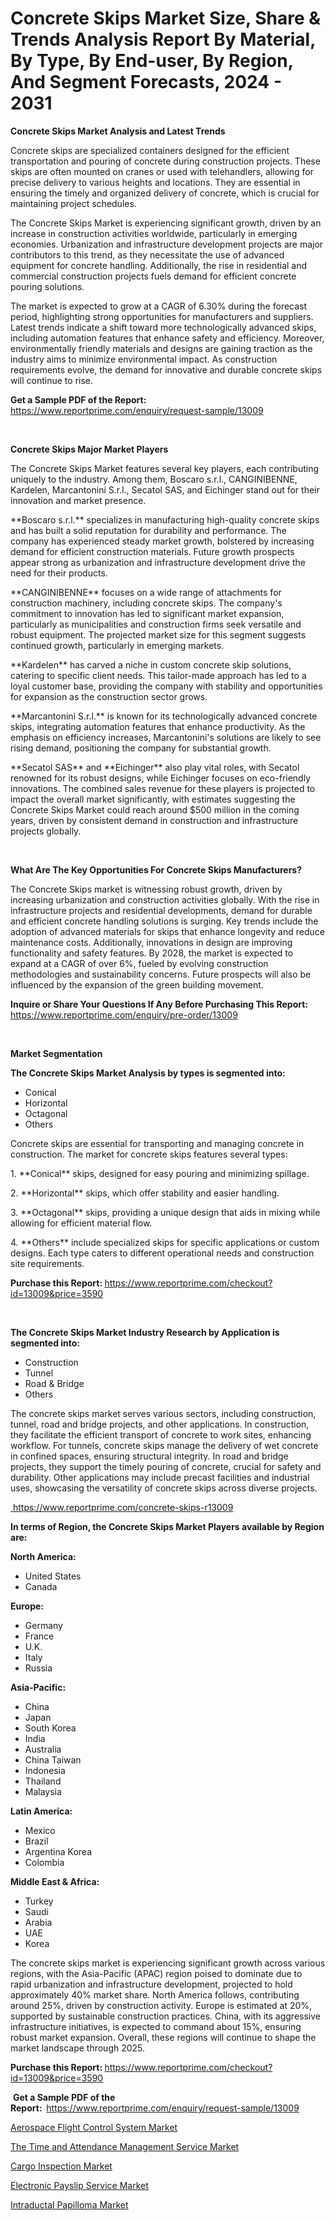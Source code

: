 <p><h1>Concrete Skips Market Size, Share & Trends Analysis Report By Material, By Type, By End-user, By Region, And Segment Forecasts, 2024 - 2031</h1></p><p><strong>Concrete Skips Market Analysis and Latest Trends</strong></p>
<p><p>Concrete skips are specialized containers designed for the efficient transportation and pouring of concrete during construction projects. These skips are often mounted on cranes or used with telehandlers, allowing for precise delivery to various heights and locations. They are essential in ensuring the timely and organized delivery of concrete, which is crucial for maintaining project schedules.</p><p>The Concrete Skips Market is experiencing significant growth, driven by an increase in construction activities worldwide, particularly in emerging economies. Urbanization and infrastructure development projects are major contributors to this trend, as they necessitate the use of advanced equipment for concrete handling. Additionally, the rise in residential and commercial construction projects fuels demand for efficient concrete pouring solutions.</p><p>The market is expected to grow at a CAGR of 6.30% during the forecast period, highlighting strong opportunities for manufacturers and suppliers. Latest trends indicate a shift toward more technologically advanced skips, including automation features that enhance safety and efficiency. Moreover, environmentally friendly materials and designs are gaining traction as the industry aims to minimize environmental impact. As construction requirements evolve, the demand for innovative and durable concrete skips will continue to rise.</p></p>
<p><strong>Get a Sample PDF of the Report:&nbsp;</strong> <a href="https://www.reportprime.com/enquiry/request-sample/13009?utm_campaign=112&utm_medium=2&utm_source=Github&utm_content=ia&utm_term=25112024&utm_id=concrete-skips">https://www.reportprime.com/enquiry/request-sample/13009</a></p>
<p>&nbsp;</p>
<p><strong>Concrete Skips Major Market Players</strong></p>
<p><p>The Concrete Skips Market features several key players, each contributing uniquely to the industry. Among them, Boscaro s.r.l., CANGINIBENNE, Kardelen, Marcantonini S.r.l., Secatol SAS, and Eichinger stand out for their innovation and market presence.</p><p>**Boscaro s.r.l.** specializes in manufacturing high-quality concrete skips and has built a solid reputation for durability and performance. The company has experienced steady market growth, bolstered by increasing demand for efficient construction materials. Future growth prospects appear strong as urbanization and infrastructure development drive the need for their products.</p><p>**CANGINIBENNE** focuses on a wide range of attachments for construction machinery, including concrete skips. The company's commitment to innovation has led to significant market expansion, particularly as municipalities and construction firms seek versatile and robust equipment. The projected market size for this segment suggests continued growth, particularly in emerging markets.</p><p>**Kardelen** has carved a niche in custom concrete skip solutions, catering to specific client needs. This tailor-made approach has led to a loyal customer base, providing the company with stability and opportunities for expansion as the construction sector grows.</p><p>**Marcantonini S.r.l.** is known for its technologically advanced concrete skips, integrating automation features that enhance productivity. As the emphasis on efficiency increases, Marcantonini's solutions are likely to see rising demand, positioning the company for substantial growth.</p><p>**Secatol SAS** and **Eichinger** also play vital roles, with Secatol renowned for its robust designs, while Eichinger focuses on eco-friendly innovations. The combined sales revenue for these players is projected to impact the overall market significantly, with estimates suggesting the Concrete Skips Market could reach around $500 million in the coming years, driven by consistent demand in construction and infrastructure projects globally.</p></p>
<p>&nbsp;</p>
<p><strong>What Are The Key Opportunities For Concrete Skips Manufacturers?</strong></p>
<p><p>The Concrete Skips market is witnessing robust growth, driven by increasing urbanization and construction activities globally. With the rise in infrastructure projects and residential developments, demand for durable and efficient concrete handling solutions is surging. Key trends include the adoption of advanced materials for skips that enhance longevity and reduce maintenance costs. Additionally, innovations in design are improving functionality and safety features. By 2028, the market is expected to expand at a CAGR of over 6%, fueled by evolving construction methodologies and sustainability concerns. Future prospects will also be influenced by the expansion of the green building movement.</p></p>
<p><strong>Inquire or Share Your Questions If Any Before Purchasing This Report:</strong> <a href="https://www.reportprime.com/enquiry/pre-order/13009?utm_campaign=112&utm_medium=2&utm_source=Github&utm_content=ia&utm_term=25112024&utm_id=concrete-skips">https://www.reportprime.com/enquiry/pre-order/13009</a></p>
<p>&nbsp;</p>
<p><strong>Market Segmentation</strong></p>
<p><strong>The Concrete Skips Market Analysis by types is segmented into:</strong></p>
<p><ul><li>Conical</li><li>Horizontal</li><li>Octagonal</li><li>Others</li></ul></p>
<p><p>Concrete skips are essential for transporting and managing concrete in construction. The market for concrete skips features several types: </p><p>1. **Conical** skips, designed for easy pouring and minimizing spillage. </p><p>2. **Horizontal** skips, which offer stability and easier handling. </p><p>3. **Octagonal** skips, providing a unique design that aids in mixing while allowing for efficient material flow. </p><p>4. **Others** include specialized skips for specific applications or custom designs. Each type caters to different operational needs and construction site requirements.</p></p>
<p><strong>Purchase this Report:&nbsp;</strong><a href="https://www.reportprime.com/checkout?id=13009&price=3590&utm_campaign=112&utm_medium=2&utm_source=Github&utm_content=ia&utm_term=25112024&utm_id=concrete-skips">https://www.reportprime.com/checkout?id=13009&price=3590</a></p>
<p>&nbsp;</p>
<p><strong>The Concrete Skips Market Industry Research by Application is segmented into:</strong></p>
<p><ul><li>Construction</li><li>Tunnel</li><li>Road & Bridge</li><li>Others</li></ul></p>
<p><p>The concrete skips market serves various sectors, including construction, tunnel, road and bridge projects, and other applications. In construction, they facilitate the efficient transport of concrete to work sites, enhancing workflow. For tunnels, concrete skips manage the delivery of wet concrete in confined spaces, ensuring structural integrity. In road and bridge projects, they support the timely pouring of concrete, crucial for safety and durability. Other applications may include precast facilities and industrial uses, showcasing the versatility of concrete skips across diverse projects.</p></p>
<p><a href="https://www.reportprime.com/concrete-skips-r13009?utm_campaign=112&utm_medium=2&utm_source=Github&utm_content=ia&utm_term=25112024&utm_id=concrete-skips">&nbsp;https://www.reportprime.com/concrete-skips-r13009</a></p>
<p><strong>In terms of Region, the Concrete Skips Market Players available by Region are:</strong></p>
<p>
    <p> <strong> North America: </strong>
        <ul>
            <li>United States</li>
            <li>Canada</li>
        </ul>
        </p> 
    <p> <strong> Europe: </strong>
        <ul>
            <li>Germany</li>
            <li>France</li>
            <li>U.K.</li>
            <li>Italy</li>
            <li>Russia</li>
        </ul>
        </p> 
    <p> <strong> Asia-Pacific: </strong>
        <ul>
            <li>China</li>
            <li>Japan</li>
            <li>South Korea</li>
            <li>India</li>
            <li>Australia</li>
            <li>China Taiwan</li>
            <li>Indonesia</li>
            <li>Thailand</li>
            <li>Malaysia</li>
        </ul>
        </p> 
    <p> <strong> Latin America: </strong>
        <ul>
            <li>Mexico</li>
            <li>Brazil</li>
            <li>Argentina Korea</li>
            <li>Colombia</li>
        </ul>
        </p> 
    <p> <strong> Middle East & Africa: </strong>
        <ul>
            <li>Turkey</li>
            <li>Saudi</li>
            <li>Arabia</li>
            <li>UAE</li>
            <li>Korea</li>
        </ul>
    </p>
    </p>
<p><p>The concrete skips market is experiencing significant growth across various regions, with the Asia-Pacific (APAC) region poised to dominate due to rapid urbanization and infrastructure development, projected to hold approximately 40% market share. North America follows, contributing around 25%, driven by construction activity. Europe is estimated at 20%, supported by sustainable construction practices. China, with its aggressive infrastructure initiatives, is expected to command about 15%, ensuring robust market expansion. Overall, these regions will continue to shape the market landscape through 2025.</p></p>
<p><strong>Purchase this Report: </strong><a href="https://www.reportprime.com/checkout?id=13009&price=3590&utm_campaign=112&utm_medium=2&utm_source=Github&utm_content=ia&utm_term=25112024&utm_id=concrete-skips">https://www.reportprime.com/checkout?id=13009&price=3590</a></p>
<p>&nbsp;<strong>Get a Sample PDF of the Report:&nbsp;&nbsp;</strong><a href="https://www.reportprime.com/enquiry/request-sample/13009?utm_campaign=112&utm_medium=2&utm_source=Github&utm_content=ia&utm_term=25112024&utm_id=concrete-skips">https://www.reportprime.com/enquiry/request-sample/13009</a></p>
<p><strong></strong></p>
<p><p><a href="https://www.linkedin.com/pulse/aerospace-flight-control-system-market-size-expected-gdzec?utm_campaign=112&utm_medium=2&utm_source=Github&utm_content=ia&utm_term=25112024&utm_id=concrete-skips">Aerospace Flight Control System Market</a></p><p><a href="https://issuu.com/reportprime-2/docs/the-time-and-attendance-management-_2aa8c97c15ac4b?utm_campaign=112&utm_medium=2&utm_source=Github&utm_content=ia&utm_term=25112024&utm_id=concrete-skips">The Time and Attendance Management Service Market</a></p><p><a href="https://www.linkedin.com/pulse/insights-cargo-inspection-market-2024-2031-growth-segmentation-ftmxc?utm_campaign=112&utm_medium=2&utm_source=Github&utm_content=ia&utm_term=25112024&utm_id=concrete-skips">Cargo Inspection Market</a></p><p><a href="https://issuu.com/reportprime-2/docs/electronic-payslip-service-market-s_754b222694513c?utm_campaign=112&utm_medium=2&utm_source=Github&utm_content=ia&utm_term=25112024&utm_id=concrete-skips">Electronic Payslip Service Market</a></p><p><a href="https://www.linkedin.com/pulse/57-cagr-intraductal-papilloma-market-2024-2031-growth-ubxbc?utm_campaign=112&utm_medium=2&utm_source=Github&utm_content=ia&utm_term=25112024&utm_id=concrete-skips">Intraductal Papilloma Market</a></p></p>